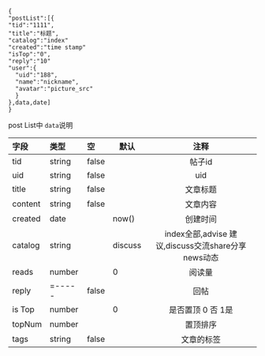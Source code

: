 ```
{
"postList":[{
"tid":"1111",
"title":"标题",
"catalog":"index"
"created":"time stamp"
"isTop":"0",
"reply":"10"
"user":{
  "uid":"188",
  "name":"nickname",
  "avatar":"picture_src"
  }
},data,date]
}
```

post List中 `data`说明

| 字段    | 类型   | 空    | 默认    |                        注释                        |
| :------ | :----- | :---- | ------- | :------------------------------------------------: |
| tid     | string | false |         |                       帖子id                       |
| uid     | string | false |         |                        uid                         |
| title   | string | false |         |                      文章标题                      |
| content | string | false |         |                      文章内容                      |
| created | date   |       | now()   |                      创建时间                      |
| catalog | string |       | discuss | index全部,advise 建议,discuss交流share分享news动态 |
| reads   | number |       | 0       |                       阅读量                       |
| reply   | =----- | false |         |                        回帖                        |
| is Top  | number |       | 0       |                 是否置顶 0 否 1是                  |
| topNum  | number |       |         |                      置顶排序                      |
| tags    | string | false |         |                     文章的标签                     |
